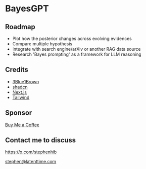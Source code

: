# BayesGPT

## Roadmap
- Plot how the posterior changes across evolving evidences
- Compare multiple hypothesis
- Integrate with search engine/arXiv or another RAG data source
- Research 'Bayes prompting' as a framework for LLM reasoning

## Credits

- [3Blue1Brown](https://youtu.be/HZGCoVF3YvM?si=y2nD9T8L5FjWj2co)
- [shadcn](https://ui.shadcn.com/)
- [Next.js](https://nextjs.org/)
- [Tailwind](https://tailwindcss.com/docs/installation)

## Sponsor
[Buy Me a Coffee](https://buymeacoffee.com/stephenhib)

## Contact me to discuss
https://x.com/stephenhib

stephen@latenttime.com